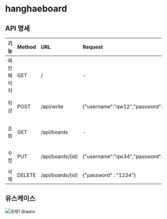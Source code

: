 # hanghaeboard

## API 명세

|기능|Method|URL|Request|Response|
|:------|:---|:---|:---|:---|
|메인페이지|GET|/|-|index.html|
|작성|POST|/api/write|{"username":"qw12","password":"1234","title":"title","contents":contents}|{"result": true,"message": "success","date": {"createdAt": "2023-04-15T20:26:55.0299781","modifiedAt": "2023-04-15T20:26:55.0299781","id": 1,"username":"song","password": "1234","title": "안녕","contents": "반가워"}}|
|조회|GET|/api/boards|-|{"result": true,"message": "success","date":[{"createdAt": "2023-04-15T20:32:30.750136","modifiedAt": "2023-04-15T20:32:30.750136","id": 2,"username": "qw12","password": "1234","title": "title","contents": "contents"},{"createdAt": "2023-04-15T20:26:55.029978","modifiedAt": "2023-04-15T20:26:55.029978","id": 1,"username": "song","password": "1234","title": "안녕","contents": "반가워"}]}|
|수정|PUT|/api/boards/{id}|{"username":"qw34","password":"1234","title":"title1","contents":contents1}|{"result": true, "message": "success","date": {"createdAt": "2023-04-15T20:32:30.750136","modifiedAt": "2023-04-16T04:42:39.7152063","id": 2,"username": "qw34","password": "1234","title": "title1", "contents": "contents1"}}|
|삭제|DELETE|/api/boards/{id}|{"password" : "1234"}|{"result": true,"message": "success","date": null}|

## 유스케이스

![과제1 drawio](https://user-images.githubusercontent.com/101760007/232275151-b2bdbf79-4491-478a-900f-52360527ec58.png)
